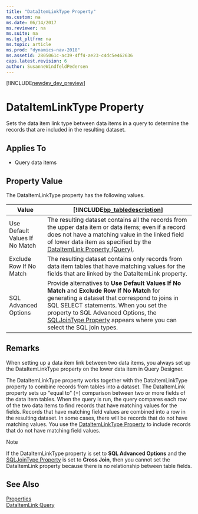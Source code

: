 ```yaml
---
title: "DataItemLinkType Property"
ms.custom: na
ms.date: 06/14/2017
ms.reviewer: na
ms.suite: na
ms.tgt_pltfrm: na
ms.topic: article
ms.prod: "dynamics-nav-2018"
ms.assetid: 2805061c-ac39-4ff4-ae23-c4dc5e462636
caps.latest.revision: 6
author: SusanneWindfeldPedersen
---
```


[!INCLUDE[newdev_dev_preview](../includes/newdev_dev_preview.md)]

# DataItemLinkType Property
Sets the data item link type between data items in a query to determine the records that are included in the resulting dataset.  
  
## Applies To  
  
-   Query data items  
  
## Property Value  
 The DataItemLinkType property has the following values.  
  
|Value|[!INCLUDE[bp_tabledescription](../includes/bp_tabledescription_md.md)]|  
|-----------|---------------------------------------|  
|Use Default Values If No Match|The resulting dataset contains all the records from the upper data item or data items; even if a record does not have a matching value in the linked field of lower data item as specified by the [DataItemLink Property \(Query\)](devenv-dataitemlink-query-property.md).|  
|Exclude Row If No Match|The resulting dataset contains only records from data item tables that have matching values for the fields that are linked by the DataItemLink property.|  
|SQL Advanced Options|Provide alternatives to **Use Default Values If No Match** and **Exclude Row If No Match** for generating a dataset that correspond to joins in SQL SELECT statements. When you set the property to SQL Advanced Options, the [SQLJoinType Property](devenv-sql-join-type-property.md) appears where you can select the SQL join types. <!-- For more information, see [SQL Advanced Options for Data Item Link Types](SQL-Advanced-Options-for-Data-Item-Link-Types.md).-->|  
  
## Remarks  
 When setting up a data item link between two data items, you always set up the DataItemLinkType property on the lower data item in Query Designer.  
  
 The DataItemLinkType property works together with the DataItemLinkType property to combine records from tables into a dataset. The DataItemLink property sets up "equal to" \(=\) comparison between two or more fields of the data item tables. When the query is run, the query compares each row of the two data items to find records that have matching values for the fields. Records that have matching field values are combined into a row in the resulting dataset. In some cases, there will be records that do not have matching values. You use the [DataItemLinkType Property](devenv-dataitemlink-type-property.md) to include records that do not have matching field values.  
  
> [!NOTE]  
>  If the DataItemLinkType property is set to **SQL Advanced Options** and the [SQLJoinType Property](devenv-sql-join-type-property.md) is set to **Cross Join**, then you cannot set the DataItemLink property because there is no relationship between table fields.  

<!-- 
For more information about cross joins, see [SQL Advanced Options for Data Item Link Types](SQL-Advanced-Options-for-Data-Item-Link-Types.md).  
 
For more information about data item links, see [Understanding Data Item Links](Understanding-Data-Item-Links.md).  

For a step-by-example of using the DataItemLinkType, see [Walkthrough: Creating a Query to Link Two Tables](Walkthrough--Creating-a-Query-to-Link-Two-Tables.md). 
-->  
## See Also  
[Properties](devenv-properties.md)  
[DataItemLink Query](devenv-dataitemlink-query-property.md)  